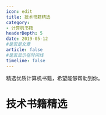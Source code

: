 ```yaml
---
icon: edit
title: 技术书籍精选
category: 
- 计算机书籍
headerDepth: 5
date: 2019-05-12
#是否是文章
article: false
#是否显示在时间线
timeline: false
---
```


精选优质计算机书籍，希望能够帮助到你。

<!-- more -->

# 技术书籍精选

<AutoCatalog />
